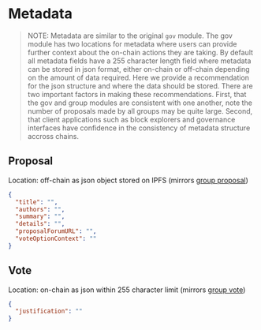 # Metadata

> NOTE: Metadata are similar to the original `gov` module. The gov module has two locations for metadata where users can
> provide further context about the on-chain actions they are taking. By default all metadata fields have a 255 character
> length field where metadata can be stored in json format, either on-chain or off-chain depending on the amount of data
> required. Here we provide a recommendation for the json structure and where the data should be stored. There are two
> important factors in making these recommendations. First, that the gov and group modules are consistent with one
> another, note the number of proposals made by all groups may be quite large. Second, that client applications such as
> block explorers and governance interfaces have confidence in the consistency of metadata structure accross chains.

## Proposal

Location: off-chain as json object stored on IPFS (mirrors [group proposal](../../group/spec/06_metadata.md#proposal))

```json
{
  "title": "",
  "authors": "",
  "summary": "",
  "details": "",
  "proposalForumURL": "",
  "voteOptionContext": ""
}
```

## Vote

Location: on-chain as json within 255 character limit (mirrors [group vote](../../group/spec/06_metadata.md#vote))

```json
{
  "justification": ""
}
```